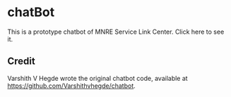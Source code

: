 # chatBot
This is a prototype chatbot of MNRE Service Link Center. Click here to see it. 

## Credit
Varshith V Hegde wrote the original chatbot code, available at https://github.com/Varshithvhegde/chatbot.
